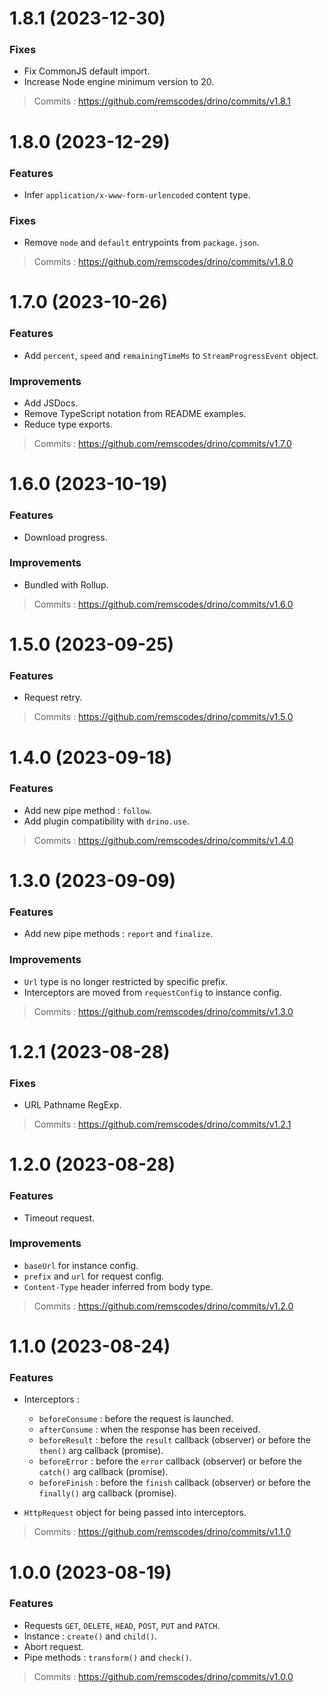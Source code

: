 # 1.8.1 (2023-12-30)

### Fixes

- Fix CommonJS default import.
- Increase Node engine minimum version to 20.

> Commits : https://github.com/remscodes/drino/commits/v1.8.1

# 1.8.0 (2023-12-29)

### Features

- Infer `application/x-www-form-urlencoded` content type.

### Fixes

- Remove `node` and `default` entrypoints from `package.json`.

> Commits : https://github.com/remscodes/drino/commits/v1.8.0

# 1.7.0 (2023-10-26)

### Features

- Add `percent`, `speed` and `remainingTimeMs` to `StreamProgressEvent` object.

### Improvements

- Add JSDocs.
- Remove TypeScript notation from README examples.
- Reduce type exports.

> Commits : https://github.com/remscodes/drino/commits/v1.7.0

# 1.6.0 (2023-10-19)

### Features

- Download progress.

### Improvements

- Bundled with Rollup.

> Commits : https://github.com/remscodes/drino/commits/v1.6.0

# 1.5.0 (2023-09-25)

### Features

- Request retry.

> Commits : https://github.com/remscodes/drino/commits/v1.5.0

# 1.4.0 (2023-09-18)

### Features

- Add new pipe method : `follow`.
- Add plugin compatibility with `drino.use`.

> Commits : https://github.com/remscodes/drino/commits/v1.4.0

# 1.3.0 (2023-09-09)

### Features

- Add new pipe methods : `report` and `finalize`.

### Improvements

- `Url` type is no longer restricted by specific prefix.
- Interceptors are moved from `requestConfig` to instance config.

> Commits : https://github.com/remscodes/drino/commits/v1.3.0

# 1.2.1 (2023-08-28)

### Fixes

- URL Pathname RegExp.

> Commits : https://github.com/remscodes/drino/commits/v1.2.1

# 1.2.0 (2023-08-28)

### Features

- Timeout request.

### Improvements

- `baseUrl` for instance config.
- `prefix` and `url` for request config.
- `Content-Type` header inferred from body type.

> Commits : https://github.com/remscodes/drino/commits/v1.2.0

# 1.1.0 (2023-08-24)

### Features

- Interceptors :
  - `beforeConsume` : before the request is launched.
  - `afterConsume` : when the response has been received.
  - `beforeResult` : before the `result` callback (observer) or before the `then()` arg callback (promise).
  - `beforeError` : before the `error` callback (observer) or before the `catch()` arg callback (promise).
  - `beforeFinish` : before the `finish` callback (observer) or before the `finally()` arg callback (promise).


- `HttpRequest` object for being passed into interceptors.

> Commits : https://github.com/remscodes/drino/commits/v1.1.0

# 1.0.0 (2023-08-19)

### Features

- Requests `GET`, `DELETE`, `HEAD`, `POST`, `PUT` and `PATCH`.
- Instance : `create()` and `child()`.
- Abort request.
- Pipe methods : `transform()` and `check()`.

> Commits : https://github.com/remscodes/drino/commits/v1.0.0
